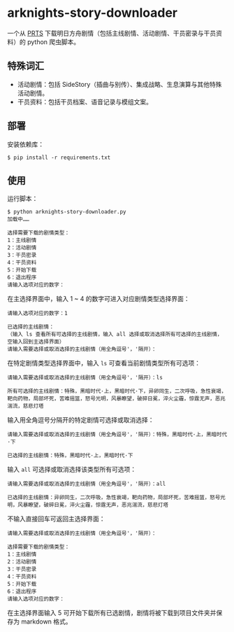# arknights-story-downloader

一个从 [PRTS](https://prts.wiki/w/首页) 下载明日方舟剧情（包括主线剧情、活动剧情、干员密录与干员资料）的 python 爬虫脚本。

## 特殊词汇

- 活动剧情：包括 SideStory（插曲与别传）、集成战略、生息演算与其他特殊活动剧情。
- 干员资料：包括干员档案、语音记录与模组文案。

## 部署

安装依赖库：

```
$ pip install -r requirements.txt
```

## 使用

运行脚本：

```
$ python arknights-story-downloader.py
加载中……

选择需要下载的剧情类型：
1：主线剧情
2：活动剧情
3：干员密录
4：干员资料
5：开始下载
6：退出程序
请输入选项对应的数字：
```

在主选择界面中，输入 1 ~ 4 的数字可进入对应剧情类型选择界面：

```
请输入选项对应的数字：1

已选择的主线剧情：
（输入 ls 查看所有可选择的主线剧情，输入 all 选择或取消选择所有可选择的主线剧情，空输入回到主选择界面）
请输入需要选择或取消选择的主线剧情（用全角逗号'，'隔开）：
```

在特定剧情类型选择界面中，输入 `ls` 可查看当前剧情类型所有可选项：

```
请输入需要选择或取消选择的主线剧情（用全角逗号'，'隔开）：ls

所有可选择的主线剧情：特殊，黑暗时代·上，黑暗时代·下，异卵同生，二次呼吸，急性衰竭，靶向药物，局部坏死，苦难摇篮，怒号光明，风暴瞭望，破碎日冕，淬火尘霾，惊霆无声，恶兆湍流，慈悲灯塔
```

输入用全角逗号分隔开的特定剧情可选择或取消选择：

```
请输入需要选择或取消选择的主线剧情（用全角逗号'，'隔开）：特殊，黑暗时代·上，黑暗时代·下

已选择的主线剧情：特殊，黑暗时代·上，黑暗时代·下
```

输入 `all` 可选择或取消选择该类型所有可选项：

```
请输入需要选择或取消选择的主线剧情（用全角逗号'，'隔开）：all

已选择的主线剧情：异卵同生，二次呼吸，急性衰竭，靶向药物，局部坏死，苦难摇篮，怒号光明，风暴瞭望，破碎日冕，淬火尘霾，惊霆无声，恶兆湍流，慈悲灯塔
```

不输入直接回车可返回主选择界面：

```
请输入需要选择或取消选择的主线剧情（用全角逗号'，'隔开）：

选择需要下载的剧情类型：
1：主线剧情
2：活动剧情
3：干员密录
4：干员资料
5：开始下载
6：退出程序
请输入选项对应的数字：
```

在主选择界面输入 5 可开始下载所有已选剧情，剧情将被下载到项目文件夹并保存为 markdown 格式。
